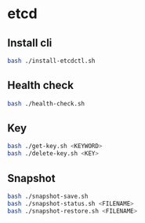 # etcd

## Install cli

```bash
bash ./install-etcdctl.sh
```

## Health check

```bash
bash ./health-check.sh
```

## Key

```bash
bash ./get-key.sh <KEYWORD>
bash ./delete-key.sh <KEY>
```

## Snapshot

```bash
bash ./snapshot-save.sh
bash ./snapshot-status.sh <FILENAME>
bash ./snapshot-restore.sh <FILENAME>
```
